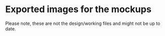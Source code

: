 # Exported images for the mockups
Please note, these are not the design/working files and might not be up to date.
